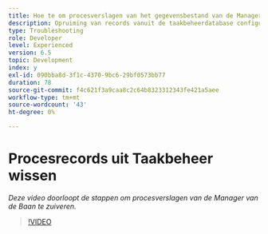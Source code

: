 ```yaml
---
title: Hoe te om procesverslagen van het gegevensbestand van de Manager van de Baan te zuiveren
description: Opruiming van records vanuit de taakbeheerdatabase configureren
type: Troubleshooting
role: Developer
level: Experienced
version: 6.5
topic: Development
index: y
exl-id: 090bba8d-3f1c-4370-9bc6-29bf0573bb77
duration: 78
source-git-commit: f4c621f3a9caa8c2c64b8323312343fe421a5aee
workflow-type: tm+mt
source-wordcount: '43'
ht-degree: 0%

---
```


# Procesrecords uit Taakbeheer wissen

*Deze video doorloopt de stappen om procesverslagen van de Manager van de Baan te zuiveren.*

>[!VIDEO](https://video.tv.adobe.com/v/335577?quality=12&learn=on)
